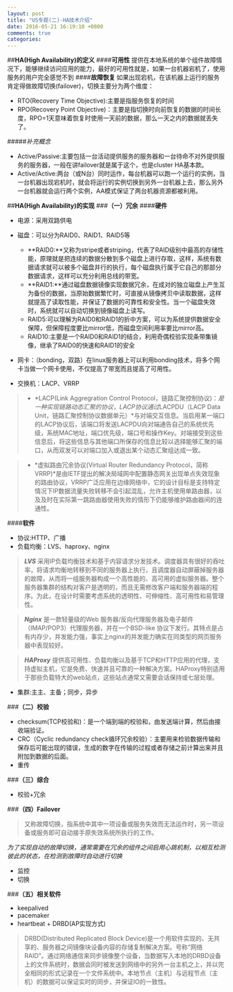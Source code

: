 ```yaml
---
layout: post
title: "US专题(二)-HA技术介绍"
date: 2016-05-21 16:19:10 +0800
comments: true
categories: 
---
```





##**HA(High Availability)的定义**
####**可用性**
提供在本地系统的单个组件故障情况下，能够继续访问应用的能力，最好的可用性就是，如果一台机器宕机了，使用服务的用户完全感觉不到
####**故障恢复**
如果出现宕机，在该机器上运行的服务肯定得做故障切换(failover)，切换主要分为两个维度：

- RTO(Recovery Time Objective):主要是指服务恢复的时间
- RPO(Recovery Point Objective)：主要是指切换时向前恢复的数据的时间长度，RPO=1天意味着恢复时使用一天前的数据，那么一天之内的数据就丢失了。

#####*补充概念*

- Active/Passive:主要包括一台活动提供服务的服务器和一台待命不对外提供服务的服务器，一般在讲failover就是属于这个，也是cluster HA基本款。
- Active/Active:两台（或N台）同时运作，每台机器可以跑一个运行的实例，当一台机器出现宕机时，就会将运行的实例切换到另外一台机器上去，那么另外一台机器就会运行两个实例，AA模式保证了两台机器资源都被利用。

##**HA(High Availability)的实现**
###**（一）冗余**
####**硬件**

- 电源：采用双路供电
- 磁盘：可以分为RAID0、RAID1、RAID5等

  - **RAID0:**又称为stripe或者striping，代表了RAID级别中最高的存储性能，原理就是把连续的数据分散到多个磁盘上进行存取，这样，系统有数据请求就可以被多个磁盘并行的执行，每个磁盘执行属于它自己的那部分数据请求，这样可以充分利用总线的带宽。
  - **RAID1:**通过磁盘数据镜像实现数据冗余，在成对的独立磁盘上产生互为备份的数据，当原始数据繁忙时，可直接从镜像拷贝中读取数据，这样就提高了读取性能，并保证了数据的可靠性和安全性。当一个磁盘失效时，系统就可以自动切换到镜像磁盘上读写。
  - RAID5:可以理解为RAID0和RAID1的折中方案，可以为系统提供数据安全保障，但保障程度要比mirror低，而磁盘空间利用率要比mirror高。
  - RAID10:主要是一个RAID0和RAID1的结合，利用奇偶校验实现条带集镜像，继承了RAID0的快速和RAID1的安全

- 网卡：（bonding，双路）在linux服务器上可以利用bonding技术，将多个网卡当做一个网卡使用，不仅提高了带宽而且提高了可用性。

- 交换机：LACP、VRRP

> - *LACP(Link Aggregration Control Protocol，链路汇聚控制协议)：*是一种实现链路动态汇聚的协议，LACP协议通过*LACPDU（LACP Data Unit，链路汇聚控制协议数据单元）*与对端交互信息。当启用某一端口的LACP协议后，该端口将发送LACPDU向对端通告自己的系统优先级，系统MAC地址，端口优先级，端口号和操作Key。对端接受到这些信息后，将这些信息与其他端口所保存的信息比较以选择能够汇聚的端口，从而双发可以对端口加入或退出某个动态汇聚组达成一致。

> - *虚拟路由冗余协议(Virtual Router Redundancy Protocol，简称VRRP)*是由IETF提出的解决局域网中配置静态网关出现单点失效现象的路由协议，VRRP广泛应用在边缘网络中，它的设计目标是支持特定情况下IP数据流量失败转移不会引起混乱，允许主机使用单路由器，以及及时在实际第一跳路由器使用失败的情形下仍能够维护路由器间的连通性。


####**软件**

- 协议:HTTP、广播
- 负载均衡：LVS、haproxy、nginx

> ***LVS*** 采用IP负载均衡技术和基于内容请求分发技术。调度器具有很好的吞吐率，将请求均衡地转移到不同的服务器上执行，且调度器自动屏蔽掉服务器的故障，从而将一组服务器构成一个高性能的、高可用的虚拟服务器。整个服务器集群的结构对客户是透明的，而且无需修改客户端和服务器端的程序。为此，在设计时需要考虑系统的透明性、可伸缩性、高可用性和易管理性。

> ***Nginx*** 是一款轻量级的Web 服务器/反向代理服务器及电子邮件（IMAP/POP3）代理服务器，并在一个BSD-like 协议下发行。其特点是占有内存少，并发能力强，事实上nginx的并发能力确实在同类型的网页服务器中表现较好。

> ***HAProxy*** 提供高可用性、负载均衡以及基于TCP和HTTP应用的代理，支持虚拟主机，它是免费、快速并且可靠的一种解决方案。HAProxy特别适用于那些负载特大的web站点，这些站点通常又需要会话保持或七层处理。

- 集群:主主、主备；同步，异步

###**（二）校验**

- checksum(TCP校验和)：是一个端到端的校验和，由发送端计算，然后由接收端验证。
- CRC（Cyclic redundancy check循环冗余校验）：主要用来检验数据传输和保存后可能出现的错误，生成的数字在传输的过程或者存储之前计算出来并且附加到数据的后面。
- 重传

###**（三）综合**

- 校验+冗余

###**（四）Failover**

>  又称故障切换，指系统中其中一项设备或服务失效而无法运作时，另一项设备或服务即可自动接手原失效系统所执行的工作。

*为了实现自动的故障切换，通常需要在冗余的组件之间启用心跳机制，以相互检测彼此的状态，在检测到故障时自动进行切换*

- 监控
- 切换

###**（五）相关软件**

- keepalived
- pacemaker
- heartbeat + DRBD(AP实现方式)

> DRBD(Distributed Replicated Block Device)是一个用软件实现的、无共享的、服务器之间镜像块设备内容的存储复制解决方案。号称“网络RAID”。通过网络通信来同步镜像整个设备，当数据写入本地的DRBD设备上的文件系统时，数据会同时被发送到网络中的另外一台主机之上，并以完全相同的形式记录在一个文件系统中。本地节点（主机）与远程节点（主机）的数据可以保证实时的同步，并保证IO的一致性。




